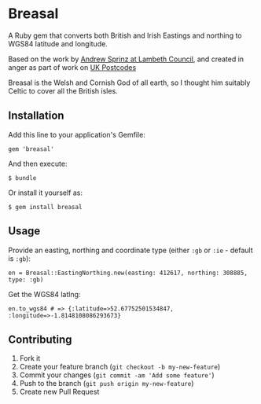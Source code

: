 # Breasal

A Ruby gem that converts both British and Irish Eastings and northing to WGS84 latitude and longitude.

Based on the work by [Andrew Sprinz at Lambeth Council](https://github.com/LambethCouncil/OSGB36_Converter), and created in anger as part of work on [UK Postcodes](https://github.com/theodi/uk-postcodes)

Breasal is the Welsh and Cornish God of all earth, so I thought him suitably Celtic to cover all the British isles.

## Installation

Add this line to your application's Gemfile:

    gem 'breasal'

And then execute:

    $ bundle

Or install it yourself as:

    $ gem install breasal

## Usage

Provide an easting, northing and coordinate type (either `:gb` or `:ie` - default is `:gb`):

    en = Breasal::EastingNorthing.new(easting: 412617, northing: 308885, type: :gb)
  
Get the WGS84 latlng:

    en.to_wgs84 # => {:latitude=>52.67752501534847, :longitude=>-1.8148108086293673}

## Contributing

1. Fork it
2. Create your feature branch (`git checkout -b my-new-feature`)
3. Commit your changes (`git commit -am 'Add some feature'`)
4. Push to the branch (`git push origin my-new-feature`)
5. Create new Pull Request
